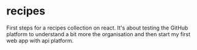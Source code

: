 # recipes
First steps for a recipes collection on react.
It's about testing the GitHub platform to understand a bit more the organisation and then start my first web app with api platform.
